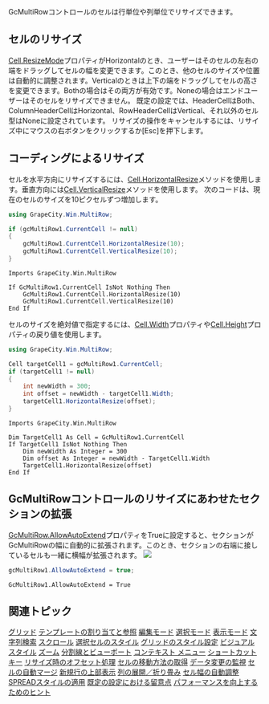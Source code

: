 GcMultiRowコントロールのセルは行単位や列単位でリサイズできます。

## セルのリサイズ

[Cell.ResizeMode](gcdocsite__documentlink?toc-item-id=57580a72-464b-4233-9632-c12c5676227a)プロパティがHorizontalのとき、ユーザーはそのセルの左右の端をドラッグしてセルの幅を変更できます。このとき、他のセルのサイズや位置は自動的に調整されます。Verticalのときは上下の端をドラッグしてセルの高さを変更できます。Bothの場合はその両方が有効です。Noneの場合はエンドユーザーはそのセルをリサイズできません。
既定の設定では、HeaderCellはBoth、ColumnHeaderCellはHorizontal、RowHeaderCellはVertical、それ以外のセル型はNoneに設定されています。
リサイズの操作をキャンセルするには、リサイズ中にマウスの右ボタンをクリックするか[Esc]を押下します。

## コーディングによるリサイズ

セルを水平方向にリサイズするには、[Cell.HorizontalResize](gcdocsite__documentlink?toc-item-id=5e4b709a-e5ac-4635-885f-c852f50eb78d)メソッドを使用します。垂直方向には[Cell.VerticalResize](gcdocsite__documentlink?toc-item-id=7541bf8d-2b61-4e4b-babe-60d84a0bb59a)メソッドを使用します。
次のコードは、現在のセルのサイズを10ピクセルずつ増加します。
```csharp
using GrapeCity.Win.MultiRow;

if (gcMultiRow1.CurrentCell != null)
{
    gcMultiRow1.CurrentCell.HorizontalResize(10);
    gcMultiRow1.CurrentCell.VerticalResize(10);
}
```

```vbnet
Imports GrapeCity.Win.MultiRow

If GcMultiRow1.CurrentCell IsNot Nothing Then
    GcMultiRow1.CurrentCell.HorizontalResize(10)
    GcMultiRow1.CurrentCell.VerticalResize(10)
End If
```
セルのサイズを絶対値で指定するには、[Cell.Width](gcdocsite__documentlink?toc-item-id=0282e304-ddee-4089-aeab-044e8e791c4f)プロパティや[Cell.Height](gcdocsite__documentlink?toc-item-id=fe4d5ae3-9483-4a36-bc54-d92e755097f6)プロパティの戻り値を使用します。
```csharp
using GrapeCity.Win.MultiRow;

Cell targetCell1 = gcMultiRow1.CurrentCell;
if (targetCell1 != null)
{
    int newWidth = 300;
    int offset = newWidth - targetCell1.Width;
    targetCell1.HorizontalResize(offset);
}
```

```vbnet
Imports GrapeCity.Win.MultiRow

Dim TargetCell1 As Cell = GcMultiRow1.CurrentCell
If TargetCell1 IsNot Nothing Then
    Dim newWidth As Integer = 300
    Dim offset As Integer = newWidth - TargetCell1.Width
    TargetCell1.HorizontalResize(offset)
End If
```

## GcMultiRowコントロールのリサイズにあわせたセクションの拡張

[GcMultiRow.AllowAutoExtend](gcdocsite__documentlink?toc-item-id=59caf62b-3cbf-4f0b-9eab-ed18885c316e)プロパティをTrueに設定すると、セクションがGcMultiRowの幅に自動的に拡張されます。このとき、セクションの右端に接しているセルも一緒に横幅が拡張されます。
![](/DOCUMENT_SITE_LINK_PREFIX_HERE/document-site-files/images/f148c511-6e98-4b55-9904-150a375d5825/images/userguide/grid_resize_1.png)
```csharp
gcMultiRow1.AllowAutoExtend = true;
```

```vbnet
GcMultiRow1.AllowAutoExtend = True
```

## 関連トピック

[グリッド](gcdocsite__documentlink?toc-item-id=87ec6429-c3b9-4564-923f-f7c943ce00b9)
[テンプレートの割り当てと参照](gcdocsite__documentlink?toc-item-id=672f7dc1-1297-4293-87f6-f4d7ae30af83)
[編集モード](gcdocsite__documentlink?toc-item-id=1cd87acc-bf66-4bf7-bf75-b61800b830fb)
[選択モード](gcdocsite__documentlink?toc-item-id=05e1230b-6129-43d3-aa78-5b2cbf48ccba)
[表示モード](gcdocsite__documentlink?toc-item-id=e56c66d1-0481-4f06-a48c-d3c4d03893ef)
[文字列検索](gcdocsite__documentlink?toc-item-id=3b578791-7908-4795-8e61-b9f1e7339d21)
[スクロール](gcdocsite__documentlink?toc-item-id=2647ada3-b90d-4823-adf7-4fa4ef083123)
[選択セルのスタイル](gcdocsite__documentlink?toc-item-id=e04576cc-5bac-410c-9335-0dda134c922f)
[グリッドのスタイル設定](gcdocsite__documentlink?toc-item-id=77b3a184-61f9-4c3b-967b-dbb6f103acf0)
[ビジュアル スタイル](gcdocsite__documentlink?toc-item-id=860edbe2-0af7-4e60-876e-89187c42d483)
[ズーム](gcdocsite__documentlink?toc-item-id=d83eab82-185e-49f9-88b0-0fd8379d92b6)
[分割線とビューポート](gcdocsite__documentlink?toc-item-id=09f1eccf-76eb-4979-ac29-c97731b2357d)
[コンテキスト メニュー](gcdocsite__documentlink?toc-item-id=cbf794e7-3362-41e9-b625-bd3e8130611b)
[ショートカット キー](gcdocsite__documentlink?toc-item-id=9cdbb6ad-e84e-441f-8f3f-ddd78af7b429)
[リサイズ時のオフセット処理](gcdocsite__documentlink?toc-item-id=e7471d46-a6b0-47fe-982d-8d4b7561d4e3)
[セルの移動方法の取得](gcdocsite__documentlink?toc-item-id=f3a0271e-fbeb-46ba-aa76-b99352d3e55c)
[データ変更の監視](gcdocsite__documentlink?toc-item-id=1aac18ae-c27c-46f5-bfec-e5872e7d2d1b)
[セルの自動マージ](gcdocsite__documentlink?toc-item-id=1d1e19b2-4282-48a3-ad92-603f73b3cc38)
[新規行の上部表示](gcdocsite__documentlink?toc-item-id=881b6d3e-e4d3-4271-b874-a972e9aef2c8)
[列の展開／折り畳み](gcdocsite__documentlink?toc-item-id=421066a5-9bfa-427f-a980-245ff290f1af)
[セル幅の自動調整](gcdocsite__documentlink?toc-item-id=0fb2df6a-d9df-47d2-8ae9-50185f2c488d)
[SPREADスタイルの適用](gcdocsite__documentlink?toc-item-id=9d7078b7-c6b3-420b-a282-9d08e8135b48)
[既定の設定における留意点](gcdocsite__documentlink?toc-item-id=707e6129-7446-4ccf-9b4b-574225dc0b02)
[パフォーマンスを向上するためのヒント](gcdocsite__documentlink?toc-item-id=78fbc71a-7acb-4af3-ae37-953454f8dece)
